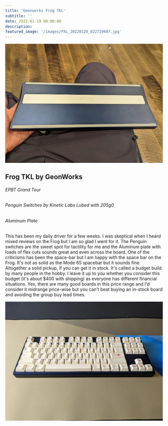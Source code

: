```yaml
---
title: 'Geonworks Frog TKL'
subtitle: '' 
date: 2022-01-19 00:00:00
description: 
featured_image: '/images/PXL_20220128_022729607.jpg'
---
```


![](/images/PXL_20220122_235931087.jpg)

## Frog TKL by GeonWorks
###### EPBT Grand Tour
###### Penguin Switches by Kinetic Labs Lubed with 205g0
###### Aluminum Plate

This has been my daily driver for a few weeks. I was skeptical when I heard mixed reviews on the Frog but I am so glad I went for it. The Penguin switches are the sweet spot for tactility for me and the Aluminum plate with loads of flex cuts sounds great and even across the board. One of the criticisms has been the space-bar but I am happy with the space bar on the Frog. It's not as solid as the Mode 65 spacebar but it sounds fine. Altogether a solid pickup, if you can get it in stock. It's called a budget build by many people in the hobby. I leave it up to you whether you consider this budget (it's about $400 with shipping) as everyone has different financial situations. Yes, there are many good boards in this price range and I'd consider it midrange price-wise but you can't beat buying an in-stock board and avoiding the group buy lead times. 


![](/images/PXL_20220128_022719633.jpg)